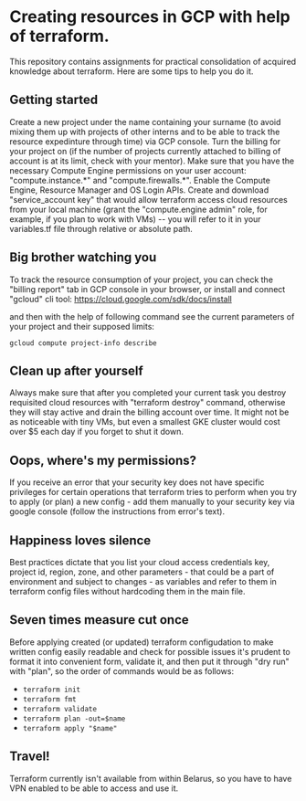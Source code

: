 # Creating resources in GCP with help of terraform.
This repository contains assignments for practical consolidation of acquired knowledge about terraform. Here are some tips to help you do it.
## Getting started
Create a new project under the name containing your surname (to avoid mixing them up with projects of other interns and to be able to track the resource expedinture through time) via GCP console. Turn the billing for your project on (if the number of projects currently attached to billing of account is at its limit, check with your mentor). Make sure that you have the necessary Compute Engine permissions on your user account: "compute.instance.\*" and "compute.firewalls.\*". Enable the Compute Engine, Resource Manager and OS Login APIs. Create and download "service_account key" that would allow terraform access cloud resources from your local machine (grant the "compute.engine admin" role, for example, if you plan to work with VMs) -- you will refer to it in your variables.tf file through relative or absolute path.
## Big brother watching you
To track the resource consumption of your project, you can check the "billing report" tab in GCP console in your browser, or install and connect "gcloud" cli tool:
https://cloud.google.com/sdk/docs/install

and then with the help of following command see the current parameters of your project and their supposed limits:

```gcloud compute project-info describe```
## Clean up after yourself
Always make sure that after you completed your current task you destroy requisited cloud resources with "terraform destroy" command, otherwise they will stay active and drain the billing account over time. It might not be as noticeable with tiny VMs, but even a smallest GKE cluster would cost over $5 each day if you forget to shut it down.
## Oops, where's my permissions?
If you receive an error that your security key does not have specific privileges for certain operations that terraform tries to perform when you try to apply (or plan) a new config - add them manually to your security key via google console (follow the instructions from error's text).
## Happiness loves silence
Best practices dictate that you list your cloud access credentials key, project id, region, zone, and other parameters - that could be a part of environment and subject to changes - as variables and refer to them in terraform config files without hardcoding them in the main file.
## Seven times measure cut once
Before applying created (or updated) terraform configudation to make written config easily readable and check for possible issues it's prudent to format it into convenient form, validate it, and then put it through "dry run" with "plan", so the order of commands would be as follows: 
* ```terraform init```
* ```terraform fmt```
* ```terraform validate```
* ```terraform plan -out=$name```
* ```terraform apply "$name"```
## Travel!
Terraform currently isn't available from within Belarus, so you have to have VPN enabled to be able to access and use it.
